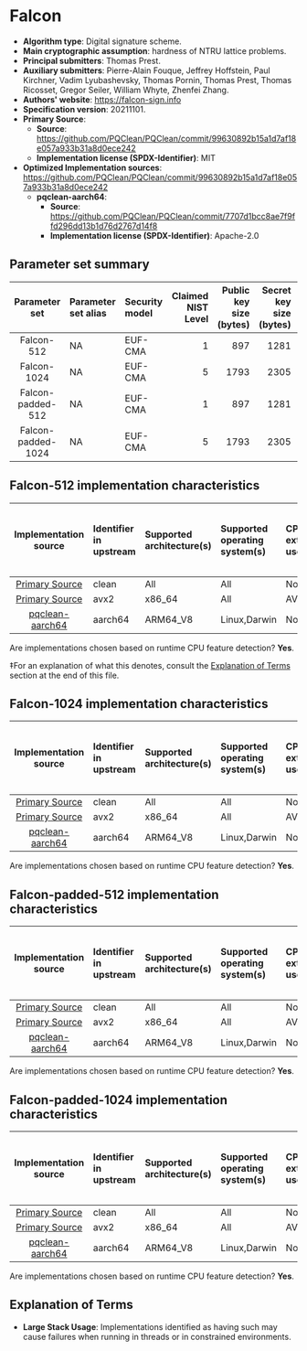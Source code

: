 # Falcon

- **Algorithm type**: Digital signature scheme.
- **Main cryptographic assumption**: hardness of NTRU lattice problems.
- **Principal submitters**: Thomas Prest.
- **Auxiliary submitters**: Pierre-Alain Fouque, Jeffrey Hoffstein, Paul Kirchner, Vadim Lyubashevsky, Thomas Pornin, Thomas Prest, Thomas Ricosset, Gregor Seiler, William Whyte, Zhenfei Zhang.
- **Authors' website**: https://falcon-sign.info
- **Specification version**: 20211101.
- **Primary Source**<a name="primary-source"></a>:
  - **Source**: https://github.com/PQClean/PQClean/commit/99630892b15a1d7af18e057a933b31a8d0ece242
  - **Implementation license (SPDX-Identifier)**: MIT
- **Optimized Implementation sources**: https://github.com/PQClean/PQClean/commit/99630892b15a1d7af18e057a933b31a8d0ece242
  - **pqclean-aarch64**:<a name="pqclean-aarch64"></a>
      - **Source**: https://github.com/PQClean/PQClean/commit/7707d1bcc8ae7f9ffd296dd13b1d76d2767d14f8
      - **Implementation license (SPDX-Identifier)**: Apache-2.0


## Parameter set summary

|   Parameter set    | Parameter set alias   | Security model   |   Claimed NIST Level |   Public key size (bytes) |   Secret key size (bytes) |   Signature size (bytes) |
|:------------------:|:----------------------|:-----------------|---------------------:|--------------------------:|--------------------------:|-------------------------:|
|     Falcon-512     | NA                    | EUF-CMA          |                    1 |                       897 |                      1281 |                      752 |
|    Falcon-1024     | NA                    | EUF-CMA          |                    5 |                      1793 |                      2305 |                     1462 |
| Falcon-padded-512  | NA                    | EUF-CMA          |                    1 |                       897 |                      1281 |                      666 |
| Falcon-padded-1024 | NA                    | EUF-CMA          |                    5 |                      1793 |                      2305 |                     1280 |

## Falcon-512 implementation characteristics

|        Implementation source        | Identifier in upstream   | Supported architecture(s)   | Supported operating system(s)   | CPU extension(s) used   | No branching-on-secrets claimed?   | No branching-on-secrets checked by valgrind?   | Large stack usage?‡   |
|:-----------------------------------:|:-------------------------|:----------------------------|:--------------------------------|:------------------------|:-----------------------------------|:-----------------------------------------------|:----------------------|
|  [Primary Source](#primary-source)  | clean                    | All                         | All                             | None                    | True                               | True                                           | False                 |
|  [Primary Source](#primary-source)  | avx2                     | x86\_64                     | All                             | AVX2                    | False                              | False                                          | False                 |
| [pqclean-aarch64](#pqclean-aarch64) | aarch64                  | ARM64\_V8                   | Linux,Darwin                    | None                    | False                              | False                                          | False                 |

Are implementations chosen based on runtime CPU feature detection? **Yes**.

 ‡For an explanation of what this denotes, consult the [Explanation of Terms](#explanation-of-terms) section at the end of this file.

## Falcon-1024 implementation characteristics

|        Implementation source        | Identifier in upstream   | Supported architecture(s)   | Supported operating system(s)   | CPU extension(s) used   | No branching-on-secrets claimed?   | No branching-on-secrets checked by valgrind?   | Large stack usage?   |
|:-----------------------------------:|:-------------------------|:----------------------------|:--------------------------------|:------------------------|:-----------------------------------|:-----------------------------------------------|:---------------------|
|  [Primary Source](#primary-source)  | clean                    | All                         | All                             | None                    | True                               | True                                           | False                |
|  [Primary Source](#primary-source)  | avx2                     | x86\_64                     | All                             | AVX2                    | False                              | False                                          | False                |
| [pqclean-aarch64](#pqclean-aarch64) | aarch64                  | ARM64\_V8                   | Linux,Darwin                    | None                    | False                              | False                                          | False                |

Are implementations chosen based on runtime CPU feature detection? **Yes**.

## Falcon-padded-512 implementation characteristics

|        Implementation source        | Identifier in upstream   | Supported architecture(s)   | Supported operating system(s)   | CPU extension(s) used   | No branching-on-secrets claimed?   | No branching-on-secrets checked by valgrind?   | Large stack usage?   |
|:-----------------------------------:|:-------------------------|:----------------------------|:--------------------------------|:------------------------|:-----------------------------------|:-----------------------------------------------|:---------------------|
|  [Primary Source](#primary-source)  | clean                    | All                         | All                             | None                    | True                               | True                                           | False                |
|  [Primary Source](#primary-source)  | avx2                     | x86\_64                     | All                             | AVX2                    | False                              | False                                          | False                |
| [pqclean-aarch64](#pqclean-aarch64) | aarch64                  | ARM64\_V8                   | Linux,Darwin                    | None                    | False                              | False                                          | False                |

Are implementations chosen based on runtime CPU feature detection? **Yes**.

## Falcon-padded-1024 implementation characteristics

|        Implementation source        | Identifier in upstream   | Supported architecture(s)   | Supported operating system(s)   | CPU extension(s) used   | No branching-on-secrets claimed?   | No branching-on-secrets checked by valgrind?   | Large stack usage?   |
|:-----------------------------------:|:-------------------------|:----------------------------|:--------------------------------|:------------------------|:-----------------------------------|:-----------------------------------------------|:---------------------|
|  [Primary Source](#primary-source)  | clean                    | All                         | All                             | None                    | True                               | True                                           | False                |
|  [Primary Source](#primary-source)  | avx2                     | x86\_64                     | All                             | AVX2                    | False                              | False                                          | False                |
| [pqclean-aarch64](#pqclean-aarch64) | aarch64                  | ARM64\_V8                   | Linux,Darwin                    | None                    | False                              | False                                          | False                |

Are implementations chosen based on runtime CPU feature detection? **Yes**.

## Explanation of Terms

- **Large Stack Usage**: Implementations identified as having such may cause failures when running in threads or in constrained environments.